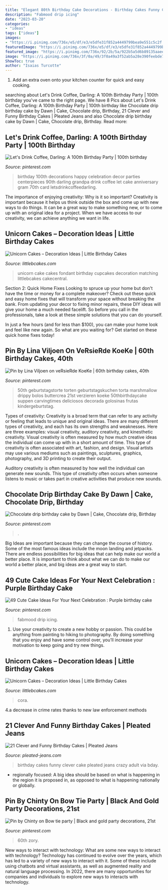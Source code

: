 ```yaml
---
title: "Elegant 80th Birthday Cake Decorations - Birthday Cakes Funny Clever Cake Pleated Jeans Crazy Adult Via Bday"
description: "Fabmood drip icing"
date: "2023-03-20"
categories:
- "ideas"
tags: ["ideas"]
images:
- "https://i.pinimg.com/736x/e5/df/e3/e5dfe31f852a4449799bea9e551c5c2f.jpg"
featuredImage: "https://i.pinimg.com/736x/e5/df/e3/e5dfe31f852a4449799bea9e551c5c2f.jpg"
featured_image: "https://i.pinimg.com/736x/92/2b/5a/922b5a5d6b89135aaee40a665f10d43c--birthday-party-decorations-parties-decorations.jpg"
image: "https://i.pinimg.com/736x/3f/0a/49/3f0a49a3f52ab5a28e390feebde7ce77.jpg"
ShowToc: true
author: "Isaias Turcotte"
---
```



1. Add an extra oven onto your kitchen counter for quick and easy cooking.

	

		
searching about Let&#039;s Drink Coffee, Darling: A 100th Birthday Party | 100th birthday you've came to the right page. We have 8 Pics about Let&#039;s Drink Coffee, Darling: A 100th Birthday Party | 100th birthday like Chocolate drip birthday cake by Dawn | Cake, Chocolate drip, Birthday, 21 Clever and Funny Birthday Cakes | Pleated Jeans and also Chocolate drip birthday cake by Dawn | Cake, Chocolate drip, Birthday. Read more:
		
    
## Let&#039;s Drink Coffee, Darling: A 100th Birthday Party | 100th Birthday

<img loading=lazy src="https://i.pinimg.com/736x/92/2b/5a/922b5a5d6b89135aaee40a665f10d43c--birthday-party-decorations-parties-decorations.jpg" onerror="this.onerror=null;this.src='https://tse3.mm.bing.net/th?id=OIP.AdKOkUX_tXtf02Qc381QZQAAAA&amp;pid=15.1';" alt="Let&#039;s Drink Coffee, Darling: A 100th Birthday Party | 100th birthday">

_Source: pinterest.com_

>birthday 100th decorations happy celebration decor parties centerpieces 90th darling grandpa drink coffee let cake anniversary gram 70th card letsdrinkcoffeedarling. 

	

The importance of enjoying creativity: Why is it so important?
Creativity is important because it helps us think outside the box and come up with new ways to do things. It can be a great way to make something new, or to come up with an original idea for a project. When we have access to our creativity, we can achieve anything we want in life.

    
## Unicorn Cakes – Decoration Ideas | Little Birthday Cakes

<img loading=lazy src="http://www.littlebcakes.com/wp-content/uploads/2014/05/Unicorn-Cake-Pictures.jpg" onerror="this.onerror=null;this.src='https://tse2.mm.bing.net/th?id=OIP.AWpwMXOqK1uSQZIQ36ZFbwHaJ4&amp;pid=15.1';" alt="Unicorn Cakes – Decoration Ideas | Little Birthday Cakes">

_Source: littlebcakes.com_

>unicorn cake cakes fondant birthday cupcakes decoration matching littlebcakes cakecentral. 

	

Section 2: Quick Home Fixes
Looking to spruce up your home but don't have the time or money for a complete makeover? Check out these quick and easy home fixes that will transform your space without breaking the bank.
From updating your decor to fixing minor repairs, these DIY ideas will give your home a much needed facelift. So before you call in the professionals, take a look at these simple solutions that you can do yourself.

In just a few hours (and for less than $100), you can make your home look and feel like new again. So what are you waiting for? Get started on these quick home fixes today!

    
## Pin By Lina Viljoen On VeRsieRde KoeKe | 60th Birthday Cakes, 40th

<img loading=lazy src="https://i.pinimg.com/736x/e5/df/e3/e5dfe31f852a4449799bea9e551c5c2f.jpg" onerror="this.onerror=null;this.src='https://tse1.mm.bing.net/th?id=OIP.V8Q6ESpP2hNh2i4lw7HJUQHaKq&amp;pid=15.1';" alt="Pin by Lina Viljoen on veRsieRde KoeKe | 60th birthday cakes, 40th">

_Source: pinterest.com_

>50th geburtstagstorte torten geburtstagskuchen torta marshmallow drippy bolos buttercrea 21st verzieren koeke 50thbirthdaycake suppen carvingtimes deliciosos decorada golosinas frutas kindergeburtstag. 

	

Types of creativity:
Creativity is a broad term that can refer to any activity or feeling that leads to unique and original ideas. There are many different types of creativity, and each has its own strengths and weaknesses. Here are three examples: visual creativity, auditory creativity, and kinesthetic creativity.
Visual creativity is often measured by how much creative ideas the individual can come up with in a short amount of time. This type of creativity is often associated with art, fashion, and design. Visual artists may use various mediums such as paintings, sculptures, graphics, photography, and 3D printing to create their output.

Auditory creativity is often measured by how well the individual can generate new sounds. This type of creativity often occurs when someone listens to music or takes part in creative activities that produce new sounds.

    
## Chocolate Drip Birthday Cake By Dawn | Cake, Chocolate Drip, Birthday

<img loading=lazy src="https://i.pinimg.com/736x/fd/05/34/fd053485d369c59d34c9800895474463.jpg" onerror="this.onerror=null;this.src='https://tse4.mm.bing.net/th?id=OIP.FGSNv7LN7FxASq2Jo7xDLAHaJ3&amp;pid=15.1';" alt="Chocolate drip birthday cake by Dawn | Cake, Chocolate drip, Birthday">

_Source: pinterest.com_

>. 

	

Big Ideas are important because they can change the course of history. Some of the most famous ideas include the moon landing and jetpacks. There are endless possibilities for big ideas that can help make our world a better place. It is important to think about what we can do to make our world a better place, and big ideas are a great way to start.

    
## 49 Cute Cake Ideas For Your Next Celebration : Purple Birthday Cake

<img loading=lazy src="https://i.pinimg.com/736x/5b/ea/c3/5beac3ed81ee5f275404983c14ae7201.jpg" onerror="this.onerror=null;this.src='https://tse3.mm.bing.net/th?id=OIP.G48l56NZNSVymiesQBn-rgHaML&amp;pid=15.1';" alt="49 Cute Cake Ideas For Your Next Celebration : Purple birthday cake">

_Source: pinterest.com_

>fabmood drip icing. 

	

1. Use your creativity to create a new hobby or passion. This could be anything from painting to hiking to photography. By doing something that you enjoy and have some control over, you’ll increase your motivation to keep going and try new things.

    
## Unicorn Cakes – Decoration Ideas | Little Birthday Cakes

<img loading=lazy src="https://www.littlebcakes.com/wp-content/uploads/2014/05/Unicorn-Birthday-Cake-768x1024.jpg" onerror="this.onerror=null;this.src='https://tse2.mm.bing.net/th?id=OIP.xy5nFYeoJLBySGY8s2klBQHaJ4&amp;pid=15.1';" alt="Unicorn Cakes – Decoration Ideas | Little Birthday Cakes">

_Source: littlebcakes.com_

>cora. 

	

4.a decrease in crime rates thanks to new law enforcement methods

    
## 21 Clever And Funny Birthday Cakes | Pleated Jeans

<img loading=lazy src="http://www.pleated-jeans.com/wp-content/uploads/2014/07/kirkwmj-1.jpg" onerror="this.onerror=null;this.src='https://tse4.mm.bing.net/th?id=OIP.OhRYNEAekToTJzmc51cGiQHaJ3&amp;pid=15.1';" alt="21 Clever and Funny Birthday Cakes | Pleated Jeans">

_Source: pleated-jeans.com_

>birthday cakes funny clever cake pleated jeans crazy adult via bday. 

	

- regionally focused: A big idea should be based on what is happening in the region it is proposed in, as opposed to what is happening nationally or globally.

    
## Pin By Chinty On Bow Tie Party | Black And Gold Party Decorations, 21st

<img loading=lazy src="https://i.pinimg.com/736x/3f/0a/49/3f0a49a3f52ab5a28e390feebde7ce77.jpg" onerror="this.onerror=null;this.src='https://tse2.mm.bing.net/th?id=OIP.xnqWAWeqVx8BVS58ZP3RDAHaFj&amp;pid=15.1';" alt="Pin by Chinty on Bow tie party | Black and gold party decorations, 21st">

_Source: pinterest.com_

>60th zory. 

	

New ways to interact with technology: What are some new ways to interact with technology?
Technology has continued to evolve over the years, which has led to a variety of new ways to interact with it. Some of these include using chatbots and virtual assistants, as well as augmented reality and natural language processing. In 2022, there are many opportunities for companies and individuals to explore new ways to interacts with technology.

